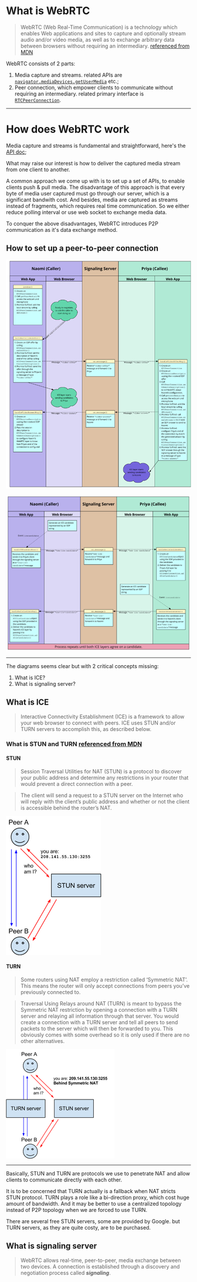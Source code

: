 # What is WebRTC

> WebRTC (Web Real-Time Communication) is a technology which enables Web applications and sites to capture and optionally stream audio and/or video media, as well as to exchange arbitrary data between browsers without requiring an intermediary. [referenced from MDN](https://developer.mozilla.org/en-US/docs/Web/API/WebRTC_API)

WebRTC consists of 2 parts:
1. Media capture and streams. related APIs are [`navigator.mediaDevices.getUserMedia`](https://developer.mozilla.org/en-US/docs/Web/API/MediaDevices/getUserMedia) etc.;
2. Peer connection, which empower clients to communicate without requiring an intermediary. related primary interface is [`RTCPeerConnection`](https://developer.mozilla.org/en-US/docs/Web/API/RTCPeerConnection).

---

# How does WebRTC work

Media capture and streams is fundamental and straightforward, here's the [API doc](https://developer.mozilla.org/en-US/docs/Web/API/MediaDevices);

What may raise our interest is how to deliver the captured media stream from one client to another.

A common approach we come up with is to set up a set of APIs, to enable clients push & pull media. The disadvantage of this approach is that every byte of media user captured must go through our server, which is a significant bandwith cost. And besides, media are captured as streams instead of fragments, which requires real time communication. So we either reduce polling interval or use web socket to exchange media data.

To conquer the above disadvantages, WebRTC introduces P2P communication as it's data exchange method.

## How to set up a peer-to-peer connection

![WebRTC Signaling Diagram](./images/webrtc-signaling-diagram.svg)

![WebRTC ICE Candidate Exchange](./images/webrtc-ice-candidate-exchange.svg)

---

The diagrams seems clear but with 2 critical concepts missing:
1. What is ICE?
2. What is signaling server?

## What is ICE

>Interactive Connectivity Establishment (ICE) is a framework to allow your web browser to connect with peers. ICE uses STUN and/or TURN servers to accomplish this, as described below.

### What is STUN and TURN [referenced from MDN](https://developer.mozilla.org/en-US/docs/Web/API/WebRTC_API/Protocols)

#### STUN

>Session Traversal Utilities for NAT (STUN) is a protocol to discover your public address and determine any restrictions in your router that would prevent a direct connection with a peer.

>The client will send a request to a STUN server on the Internet who will reply with the client’s public address and whether or not the client is accessible behind the router’s NAT.

![webrtc-stun](./images/webrtc-stun.png)

#### TURN

>Some routers using NAT employ a restriction called ‘Symmetric NAT’. This means the router will only accept connections from peers you’ve previously connected to.

>Traversal Using Relays around NAT (TURN) is meant to bypass the Symmetric NAT restriction by opening a connection with a TURN server and relaying all information through that server. You would create a connection with a TURN server and tell all peers to send packets to the server which will then be forwarded to you. This obviously comes with some overhead so it is only used if there are no other alternatives.

![webrtc-turn](./images/webrtc-turn.png)

---

Basically, STUN and TURN are protocols we use to penetrate NAT and allow clients to communicate directly with each other.

It is to be concerned that TURN actually is a fallback when NAT stricts STUN protocol. TURN plays a role like a bi-direction proxy, which cost huge amount of bandwidth. And it may be better to use a centralized topology instead of P2P topology when we are forced to use TURN.

There are several free STUN servers, some are provided by Google. but TURN servers, as they are quite costy, are to be purchased.

## What is signaling server

> WebRTC allows real-time, peer-to-peer, media exchange between two devices. A connection is established through a discovery and negotiation process called _**signaling**_.
